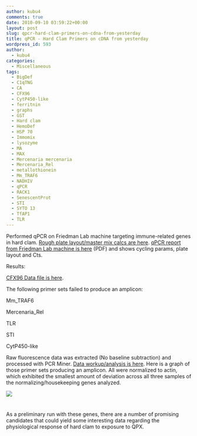 ```yaml
---
author: kubu4
comments: true
date: 2010-09-10 03:59:22+00:00
layout: post
slug: qpcr-hard-clam-primers-on-cdna-from-yesterday
title: qPCR - Hard Clam Primers on cDNA from yesterday
wordpress_id: 593
author:
  - kubu4
categories:
  - Miscellaneous
tags:
  - BigDef
  - C1qTNG
  - CA
  - CFX96
  - CytP450-like
  - ferritnin
  - graphs
  - GST
  - Hard clam
  - HemoDef
  - HSP 70
  - Immomix
  - lysozyme
  - MA
  - MAX
  - Mercenaria mercenaria
  - Mercenaria_Rel
  - metallothionein
  - Mm_TRAF6
  - NADHIV
  - qPCR
  - RACK1
  - SenescentProt
  - STI
  - SYTO 13
  - TfAP1
  - TLR
---
```


Performed qPCR on Friedman Lab machine targeting immune-related genes in hard clam. [Rough plate layout/master mix calcs are here](https://eagle.fish.washington.edu/Arabidopsis/Notebook%20Workup%20Files/20100709-01.jpg). [qPCR report from Friedman Lab machine is here](http://eagle.fish.washington.edu/Arabidopsis/Notebook%20Workup%20Files/20100909-01%20qPCR%20Report.pdf) (PDF) and shows cycling params, plate layout and Cts.

Results:

[CFX96 Data file is here](https://purplepelican.fish.washington.edu/~srlab/qpcr/Sam/CFX96/Sam_2010-09-09%2009-22-55_CC009827.pcrd).

The following primer sets failed to produce an amplicon:

Mm_TRAF6

Mercenaria_Rel

TLR

STI

CytP450-like

Raw fluorescence data was extracted (No baseline subtraction) and processed with PCR Miner. [Data workup/analysis is here](httpss://spreadsheets.google.com/ccc?key=toOwWKJGN1aUHuSTaHbiEnQ&authkey=COnVirEI&hl=en#gid=1). Here is a graph of those primer sets producing an amplicon. All were normalized to actin, which exhibited the smallest amount of deviation across all three samples of the normalizing/housekeeping genes analyzed.

![](https://eagle.fish.washington.edu/Arabidopsis/Notebook%20Workup%20Files/20100909%20qPCR%20graphs.jpg)



# 



As a preliminary run with these genes, there are a number of promising candidates that could yield some interesting data regarding the physiological response of hard clam to exposure to QPX.

